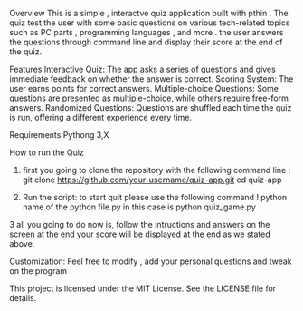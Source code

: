 Overview 
This is a simple , interactve quiz application built with pthin . The quiz test the user with some basic
questions on various tech-related topics such as PC parts , programming languages , and more . the user 
answers the questions through command line and display their score at the end of the quiz.


Features 
Interactive Quiz: The app asks a series of questions and gives immediate feedback on whether the answer is correct.
Scoring System: The user earns points for correct answers.
Multiple-choice Questions: Some questions are presented as multiple-choice, while others require free-form answers.
Randomized Questions: Questions are shuffled each time the quiz is run, offering a different experience every time.

Requirements 
Pythong 3,X

How to run the Quiz 
1. first you going to clone the repository with the following command line  :
git clone https://github.com/your-username/quiz-app.git
cd quiz-app

2. Run the script: to start quit please use the following command !
python name of the python file.py in this case is python quiz_game.py

3 all you going to do now is, follow the intructions and answers on the screen at the end your score will be displayed at the end as we stated above.

Customization:
Feel free to modify , add your personal questions and tweak on the program 





This project is licensed under the MIT License. See the LICENSE file for details.
